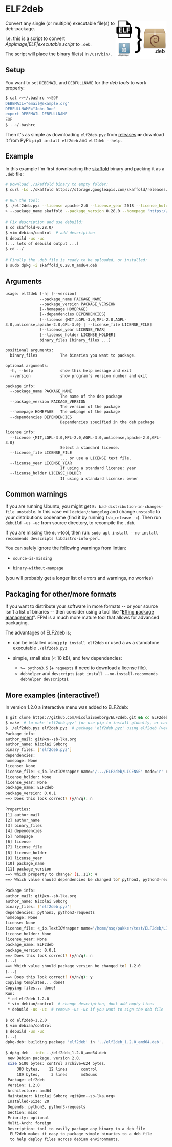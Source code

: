 # ELF*2*deb
<img align="right" src="https://raw.githubusercontent.com/NicolaiSoeborg/ELF2deb/master/.github/logo-small.png" alt="logo" />

Convert any single (or multiple) executable file(s) to deb-package.

I.e. this is a script to convert *AppImage|ELF|executable script* to `.deb`.

The script will place the binary file(s) in `/usr/bin/`.

## Setup

You want to set `DEBEMAIL` and `DEBFULLNAME` for the *deb tools* to work properly:

```bash
$ cat >>~/.bashrc <<EOF
DEBEMAIL="email@example.org"
DEBFULLNAME="John Doe"
export DEBEMAIL DEBFULLNAME
EOF
$ . ~/.bashrc
```

Then it's as simple as downloading `elf2deb.pyz` from [releases](https://github.com/NicolaiSoeborg/ELF2deb/releases) **or** download it from PyPi: `pip3 install elf2deb` and `elf2deb --help`.

## Example

In this example I'm first downloading the [skaffold](https://skaffold.dev/) binary and packing it as a `.deb` file:

```bash
# Download ./skaffold binary to empty folder:
$ curl -Lo ./skaffold https://storage.googleapis.com/skaffold/releases/latest/skaffold-linux-amd64

# Run the tool:
$ ./elf2deb.pyz --license apache-2.0 --license_year 2018 --license_holder "The Skaffold Authors" \
> --package_name skaffold --package_version 0.28.0 --homepage "https://skaffold.dev/" ./skaffold

# Fix description and use debuild:
$ cd skaffold-0.28.0/
$ vim debian/control  # add description
$ debuild -us -uc
[... lots of debuild output ...]
$ cd ../

# Finally the .deb file is ready to be uploaded, or installed:
$ sudo dpkg -i skaffold_0.28.0_amd64.deb
```

## Arguments

```
usage: elf2deb [-h] [--version]
               --package_name PACKAGE_NAME
               --package_version PACKAGE_VERSION
               [--homepage HOMEPAGE]
               [--dependencies DEPENDENCIES]
               [--license {MIT,LGPL-3.0,MPL-2.0,AGPL-3.0,unlicense,apache-2.0,GPL-3.0} | --license_file LICENSE_FILE]
               [--license_year LICENSE_YEAR]
               [--license_holder LICENSE_HOLDER]
               binary_files [binary_files ...]

positional arguments:
  binary_files          The binaries you want to package.

optional arguments:
  -h, --help            show this help message and exit
  --version             show program's version number and exit

package info:
  --package_name PACKAGE_NAME
                        The name of the deb package
  --package_version PACKAGE_VERSION
                        The version of the package
  --homepage HOMEPAGE   The webpage of the package
  --dependencies DEPENDENCIES
                        Dependencies specified in the deb package

license info:
  --license {MIT,LGPL-3.0,MPL-2.0,AGPL-3.0,unlicense,apache-2.0,GPL-3.0}
                        Select a standard license.
  --license_file LICENSE_FILE
                        ... or use a LICENSE text file.
  --license_year LICENSE_YEAR
                        If using a standard license: year
  --license_holder LICENSE_HOLDER
                        If using a standard license: owner
```

## Common warnings

If you are running Ubuntu, you might get `E: bad-distribution-in-changes-file unstable`.
In this case edit `debian/changelog` and change `unstable` to your distributions codename (find it by running `lsb_release -c`).
Then run `debuild -us -uc` from source directory, to recompile the `.deb`.

If you are missing the `dch`-tool, then run: `sudo apt install --no-install-recommends devscripts libdistro-info-perl`.

You can safely ignore the following warnings from lintian:

 * `source-is-missing`

 * `binary-without-manpage`

(you will probably get a longer list of errors and warnings, no worries)

## Packaging for other/more formats

If you want to distribute your software in more formats -- or your source isn't a list of binaries -- then consider using a tool like "[**E**ffing **p**ackage **m**anagement](https://github.com/jordansissel/fpm)". FPM is a much more mature tool that allows for advanced packaging.

The advantages of ELF*2*deb is;

 * can be installed using `pip install elf2deb` or used a as a standalone executable `./elf2deb.pyz`

 * simple, small size (< 10 kB), and few dependencies:
   - `>= python3.5` (+ `requests` if need to download a license file).
   - `debhelper` and `devscripts` (`apt install --no-install-recommends debhelper devscripts`).

## More examples (interactive!)

In version 1.2.0 a interactive menu was added to ELF*2*deb:

```bash
$ git clone https://github.com/NicolaiSoeborg/ELF2deb.git && cd ELF2deb/
$ make  # to make 'elf2deb.pyz' (or use pip to install globally, or carry/copy elf2deb.pyz around)
$ ./elf2deb.pyz elf2deb.pyz  # package 'elf2deb.pyz' using elf2deb (very meta!)
Package info:
author_mail: git@xn--sb-lka.org
author_name: Nicolai Søborg
binary_files: ['elf2deb.pyz']
dependencies: 
homepage: None
license: None
license_file: <_io.TextIOWrapper name='/.../ELF2deb/LICENSE' mode='r' encoding='UTF-8'>
license_holder: None
license_year: None
package_name: ELF2deb
package_version: 0.0.1
==> Does this look correct? (y/n/q): n

Properties:
[1] author_mail
[2] author_name
[3] binary_files
[4] dependencies
[5] homepage
[6] license
[7] license_file
[8] license_holder
[9] license_year
[10] package_name
[11] package_version
==> Which property to change? (1..11): 4
==> Which value should dependencies be changed to? python3, python3-requests

Package info:
author_mail: git@xn--sb-lka.org
author_name: Nicolai Søborg
binary_files: ['elf2deb.pyz']
dependencies: python3, python3-requests
homepage: None
license: None
license_file: <_io.TextIOWrapper name='/home/nsq/pakker/test/ELF2deb/LICENSE' mode='r' encoding='UTF-8'>
license_holder: None
license_year: None
package_name: ELF2deb
package_version: 0.0.1
==> Does this look correct? (y/n/q): n
[...]
==> Which value should package_version be changed to? 1.2.0
[...]
==> Does this look correct? (y/n/q): y
Copying templates... done!
Copying files... done!
Run:
 * cd elf2deb-1.2.0
 * vim debian/control  # change description, dont add empty lines
 * debuild -us -uc  # remove -us -uc if you want to sign the deb file

$ cd elf2deb-1.2.0
$ vim debian/control
$ debuild -us -uc
[...]
dpkg-deb: building package 'elf2deb' in '../elf2deb_1.2.0_amd64.deb'.

$ dpkg-deb --info ../elf2deb_1.2.0_amd64.deb
 new Debian package, version 2.0.
 size 5100 bytes: control archive=624 bytes.
     383 bytes,    12 lines      control
     189 bytes,     3 lines      md5sums
 Package: elf2deb
 Version: 1.2.0
 Architecture: amd64
 Maintainer: Nicolai Søborg <git@xn--sb-lka.org>
 Installed-Size: 20
 Depends: python3, python3-requests
 Section: misc
 Priority: optional
 Multi-Arch: foreign
 Description: tool to easily package any binary to a deb file
  ELF2deb makes it easy to package simple binaries to a deb file
  to help deploy files across debian environments.
```
